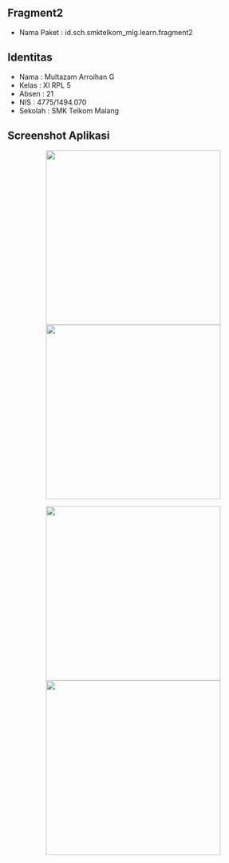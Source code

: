 ## Fragment2
* Nama Paket : id.sch.smktelkom_mlg.learn.fragment2

## Identitas
* Nama  : Multazam Arroihan G
* Kelas : XI RPL 5
* Absen : 21
* NIS   : 4775/1494.070
* Sekolah : SMK Telkom Malang

## Screenshot Aplikasi
<p align="center">
  <img src="https://cloud.githubusercontent.com/assets/22045443/22864960/4ef6aac6-f18d-11e6-84c1-f2c6a607fa4e.png" width="350"/>
  <img src="https://cloud.githubusercontent.com/assets/22045443/22864961/4f22883a-f18d-11e6-80fa-077134200305.png" width="350"/>
</p>
<p align="center">
  <img src="https://cloud.githubusercontent.com/assets/22045443/22864962/4f277b2e-f18d-11e6-9d55-86a6ea40ba53.png" width="350"/>
  <img src="https://cloud.githubusercontent.com/assets/22045443/22864963/4f4ae5fa-f18d-11e6-876b-f23150b1b0ba.png" width="350"/>
</p>
